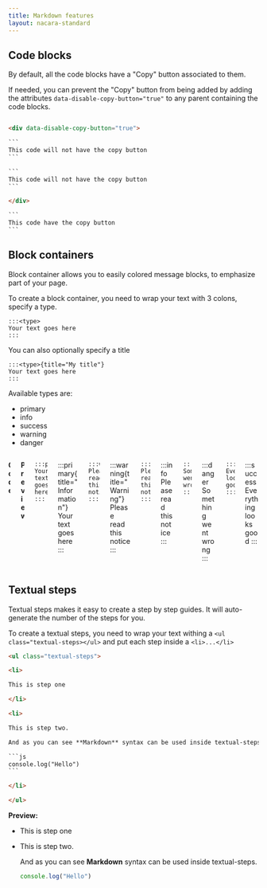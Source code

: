 ```yaml
---
title: Markdown features
layout: nacara-standard
---
```


## Code blocks

By default, all the code blocks have a "Copy" button associated to them.

If needed, you can prevent the "Copy" button from being added by adding the attributes `data-disable-copy-button="true"` to any parent containing the code blocks.

````html

<div data-disable-copy-button="true">

```
This code will not have the copy button
```

```
This code will not have the copy button
```

</div>

```
This code have the copy button
```
````

## Block containers

Block container allows you to easily colored message blocks, to emphasize part of your page.

To create a block container, you need to wrap your text with 3 colons, specify a type.

```
:::<type>
Your text goes here
:::
```

You can also optionally specify a title

```
:::<type>{title="My title"}
Your text goes here
:::
```

Available types are:

- primary
- info
- success
- warning
- danger

<div class="columns is-multiline is-mobile">
<div class="column is-6 has-text-centered">

**Code**

</div>
    <div class="column is-6 has-text-centered">

**Preview**

</div>
    <div class="column is-6">

```
:::primary{title="Information"}
Your text goes here
:::
```

</div>
    <div class="column is-6">

:::primary{title="Information"}
Your text goes here
:::

</div>
    <div class="column is-6">

```
:::warning{title="Warning"}
Please read this notice
:::
```

</div>
    <div class="column is-6">

:::warning{title="Warning"}
Please read this notice
:::

</div>
<div class="column is-6">

```
:::info
Please read this notice
:::
```

</div>
    <div class="column is-6">

:::info
Please read this notice
:::

</div>
<div class="column is-6">

```
:::danger
Something went wrong
:::
```

</div>
    <div class="column is-6">

:::danger
Something went wrong
:::

</div>
<div class="column is-6">

```
:::success
Everything looks good
:::
```

</div>
    <div class="column is-6">

:::success
Everything looks good
:::

</div>
</div>

## Textual steps

Textual steps makes it easy to create a step by step guides. It will auto-generate the number of the steps for you.

To create a textual steps, you need to wrap your text withing a `<ul class="textual-steps></ul>` and put each step inside a `<li>...</li>`

````html
<ul class="textual-steps">

<li>

This is step one

</li>

<li>

This is step two.

And as you can see **Markdown** syntax can be used inside textual-steps.

```js
console.log("Hello")
```

</li>

</ul>
````

**Preview:**

<ul class="textual-steps">

<li>

This is step one

</li>

<li>

This is step two.

And as you can see **Markdown** syntax can be used inside textual-steps.

```js
console.log("Hello")
```

</li>

</ul>
